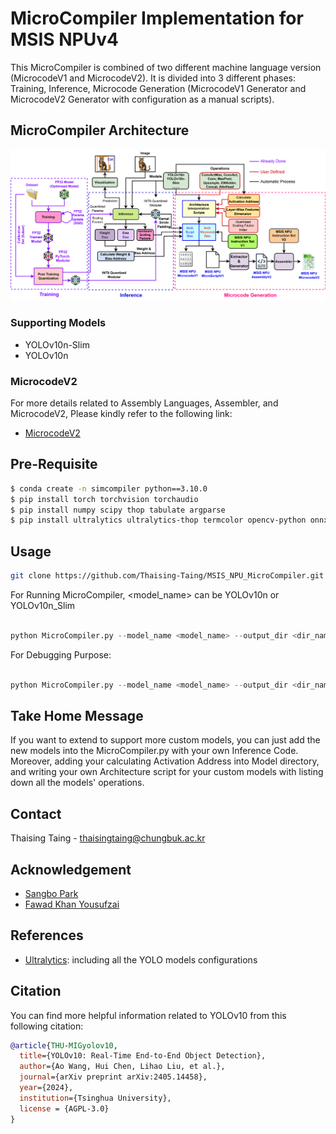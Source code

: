 # MicroCompiler Implementation for MSIS NPUv4
This MicroCompiler is combined of two different machine language version (MicrocodeV1 and MicrocodeV2). It is divided into 3 different phases: Training, Inference, Microcode Generation (MicrocodeV1 Generator and MicrocodeV2 Generator with configuration as a manual scripts).

## MicroCompiler Architecture

![MicroCompiler](MicroCompiler.png)

### Supporting Models
- YOLOv10n-Slim
- YOLOv10n

### MicrocodeV2
For more details related to Assembly Languages, Assembler, and MicrocodeV2, Please kindly refer to the following link: 
* [MicrocodeV2](https://github.com/ultralytics)

## Pre-Requisite 
```bash
$ conda create -n simcompiler python==3.10.0
$ pip install torch torchvision torchaudio
$ pip install numpy scipy thop tabulate argparse
$ pip install ultralytics ultralytics-thop termcolor opencv-python onnx onnxruntime 
```

## Usage
```bash
git clone https://github.com/Thaising-Taing/MSIS_NPU_MicroCompiler.git
``` 

For Running MicroCompiler, <model_name> can be YOLOv10n or YOLOv10n_Slim

```python

python MicroCompiler.py --model_name <model_name> --output_dir <dir_name> --image_path <image_path>

```

For Debugging Purpose: 

```python

python MicroCompiler.py --model_name <model_name> --output_dir <dir_name> --image_path <image_path> --DEBUG True --DEBUG_Write True

```

## Take Home Message
If you want to extend to support more custom models, you can just add the new models into the MicroCompiler.py with your own Inference Code. Moreover, adding your calculating Activation Address into Model directory, and writing your own Architecture script for your custom models with listing down all the models' operations.

## Contact
Thaising Taing - thaisingtaing@chungbuk.ac.kr

## Acknowledgement
- [Sangbo Park](sangbopark@chungbuk.ac.kr)
- [Fawad Khan Yousufzai](https://github.com/gofky)

## References
* [Ultralytics](https://github.com/ultralytics): including all the YOLO models configurations 

## Citation
You can find more helpful information related to YOLOv10 from this following citation: 

```bibtex
@article{THU-MIGyolov10,
  title={YOLOv10: Real-Time End-to-End Object Detection},
  author={Ao Wang, Hui Chen, Lihao Liu, et al.},
  journal={arXiv preprint arXiv:2405.14458},
  year={2024},
  institution={Tsinghua University},
  license = {AGPL-3.0}
}
```